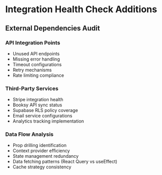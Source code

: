 # Integration Health Check Additions

## External Dependencies Audit

### **API Integration Points**
- Unused API endpoints
- Missing error handling
- Timeout configurations
- Retry mechanisms
- Rate limiting compliance

### **Third-Party Services**
- Stripe integration health
- Booksy API sync status
- Supabase RLS policy coverage
- Email service configurations
- Analytics tracking implementation

### **Data Flow Analysis**
- Prop drilling identification
- Context provider efficiency
- State management redundancy
- Data fetching patterns (React Query vs useEffect)
- Cache strategy consistency